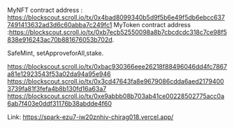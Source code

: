 
MyNFT contract address : https://blockscout.scroll.io/tx/0x4bad8099340b5d9f5b6e49f5db6ebcc6377491413632ad3d6c60abba7c249fc1
MyToken contract address :https://blockscout.scroll.io/tx/0xb7ecb52550098a8b7cbcdcdc318c7ce98f5838e916243ac70b881676053b702d.

SafeMint, setApproveforAll,stake.

https://blockscout.scroll.io/tx/0xbac930366eee26218f88496046dd4fc7867a81e12923543f53a02da94a95e946
https://blockscout.scroll.io/tx/0x3cd47643fa8e9679086cdda6aed21794003739fa81f3fefa4b8b130fd16a63a7
https://blockscout.scroll.io/tx/0xe9abbb08b703ab41ce00228502775acc0a6ab7f403e0ddf31176b38abdde4f60

Link: https://spark-ezu7-iw20znhiv-chirag018.vercel.app/
